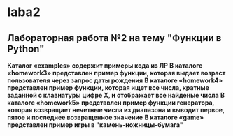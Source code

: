 # laba2
## Лабораторная работа №2 на тему "Функции в Python"
**Каталог «examples» содержит примеры кода из ЛР**
**В каталоге «homework3» представлен пример функции, которая выдает возраст пользователя через запрос даты рождения**
**В каталоге «homework4» представлен пример функции, которая ищет все числа, кратные заданной с клавиатуры цифре Х, и отображает все найденые числа**
**В каталоге «homework5» представлен пример функции генератора, которая возвращает нечетные числа из диапазона и выводит первое, пятое и последнее возвращенное значение**
**В каталоге «game» представлен пример игры в "камень-ножницы-бумага"**
